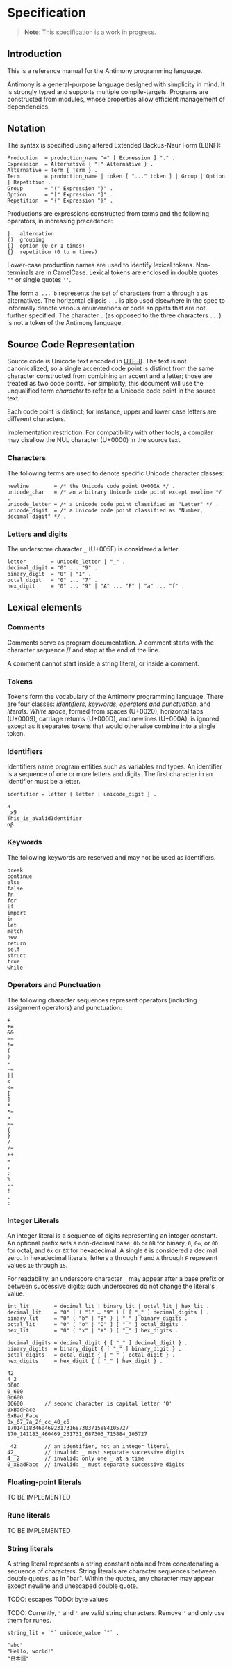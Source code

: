 # Specification

> **Note**: This specification is a work in progress.

## Introduction

This is a reference manual for the Antimony programming language.

Antimony is a general-purpose language designed with simplicity in mind. It is
strongly typed and supports multiple compile-targets. Programs are constructed
from modules, whose properties allow efficient management of dependencies.

## Notation

The syntax is specified using altered Extended Backus-Naur Form (EBNF):

```
Production  = production_name "=" [ Expression ] "." .
Expression  = Alternative { "|" Alternative } .
Alternative = Term { Term } .
Term        = production_name | token [ "..." token ] | Group | Option | Repetition .
Group       = "(" Expression ")" .
Option      = "[" Expression "]" .
Repetition  = "{" Expression "}" .
```

Productions are expressions constructed from terms and the following operators,
in increasing precedence:

```
|   alternation
()  grouping
[]  option (0 or 1 times)
{}  repetition (0 to n times)
```

Lower-case production names are used to identify lexical tokens. Non-terminals
are in CamelCase. Lexical tokens are enclosed in double quotes `""` or single
quotes `''`.

The form `a ... b` represents the set of characters from `a` through `b` as
alternatives. The horizontal ellipsis `...` is also used elsewhere in the spec
to informally denote various enumerations or code snippets that are not further
specified. The character `…` (as opposed to the three characters `...`) is not a
token of the Antimony language.

## Source Code Representation

Source code is Unicode text encoded in
[UTF-8](https://en.wikipedia.org/wiki/UTF-8). The text is not canonicalized, so
a single accented code point is distinct from the same character constructed
from combining an accent and a letter; those are treated as two code points. For
simplicity, this document will use the unqualified term _character_ to refer to
a Unicode code point in the source text.

Each code point is distinct; for instance, upper and lower case letters are
different characters.

Implementation restriction: For compatibility with other tools, a compiler may
disallow the NUL character (U+0000) in the source text.

### Characters

The following terms are used to denote specific Unicode character classes:

```
newline        = /* the Unicode code point U+000A */ .
unicode_char   = /* an arbitrary Unicode code point except newline */ .
unicode_letter = /* a Unicode code point classified as "Letter" */ .
unicode_digit  = /* a Unicode code point classified as "Number, decimal digit" */ .
```

### Letters and digits

The underscore character `_` (U+005F) is considered a letter.

```
letter        = unicode_letter | "_" .
decimal_digit = "0" ... "9" .
binary_digit  = "0" | "1" .
octal_digit   = "0" ... "7" .
hex_digit     = "0" ... "9" | "A" ... "F" | "a" ... "f" .
```

## Lexical elements

### Comments

Comments serve as program documentation. A comment starts with the character
sequence // and stop at the end of the line.

A comment cannot start inside a string literal, or inside a comment.

### Tokens

Tokens form the vocabulary of the Antimony programming language. There are four
classes: _identifiers_, _keywords_, _operators and punctuation_, and _literals_.
_White space_, formed from spaces (U+0020), horizontal tabs (U+0009), carriage
returns (U+000D), and newlines (U+000A), is ignored except as it separates
tokens that would otherwise combine into a single token.

### Identifiers

Identifiers name program entities such as variables and types. An identifier is
a sequence of one or more letters and digits. The first character in an
identifier must be a letter.

```
identifier = letter { letter | unicode_digit } .
```

```
a
_x9
This_is_aValidIdentifier
αβ
```

### Keywords

The following keywords are reserved and may not be used as identifiers.

```
break
continue
else
false
fn
for
if
import
in
let
match
new
return
self
struct
true
while 
```

### Operators and Punctuation

The following character sequences represent operators (including assignment operators) and punctuation:

```
+
+=
&&
==
!=
(
)
-
-=
||
<
<=
[
]
*
*=
>
>=
{
}
/
/=
++
=
,
;
%
--
!
.
:
```

### Integer Literals

An integer literal is a sequence of digits representing an integer constant. An
optional prefix sets a non-decimal base: `0b` or `0B` for binary, `0`, `0o`, or
`0O` for octal, and `0x` or `0X` for hexadecimal. A single `0` is considered a
decimal zero. In hexadecimal literals, letters `a` through `f` and `A` through
`F` represent values `10` through `15`.

For readability, an underscore character `_` may appear after a base prefix or
between successive digits; such underscores do not change the literal's value.

```
int_lit        = decimal_lit | binary_lit | octal_lit | hex_lit .
decimal_lit    = "0" | ( "1" … "9" ) [ [ "_" ] decimal_digits ] .
binary_lit     = "0" ( "b" | "B" ) [ "_" ] binary_digits .
octal_lit      = "0" [ "o" | "O" ] [ "_" ] octal_digits .
hex_lit        = "0" ( "x" | "X" ) [ "_" ] hex_digits .

decimal_digits = decimal_digit { [ "_" ] decimal_digit } .
binary_digits  = binary_digit { [ "_" ] binary_digit } .
octal_digits   = octal_digit { [ "_" ] octal_digit } .
hex_digits     = hex_digit { [ "_" ] hex_digit } .

42
4_2
0600
0_600
0o600
0O600       // second character is capital letter 'O'
0xBadFace
0xBad_Face
0x_67_7a_2f_cc_40_c6
170141183460469231731687303715884105727
170_141183_460469_231731_687303_715884_105727

_42         // an identifier, not an integer literal
42_         // invalid: _ must separate successive digits
4__2        // invalid: only one _ at a time
0_xBadFace  // invalid: _ must separate successive digits
```

### Floating-point literals

TO BE IMPLEMENTED

### Rune literals

TO BE IMPLEMENTED

### String literals

A string literal represents a string constant obtained from concatenating a
sequence of characters. String literals are character sequences between double
quotes, as in "bar". Within the quotes, any character may appear except newline
and unescaped double quote.

TODO: escapes
TODO: byte values

TODO: Currently, `"` and `'` are valid string characters. Remove `'` and only
use them for runes.

```
string_lit = `"` unicode_value `"` .

"abc"
"Hello, world!"
"日本語"
```